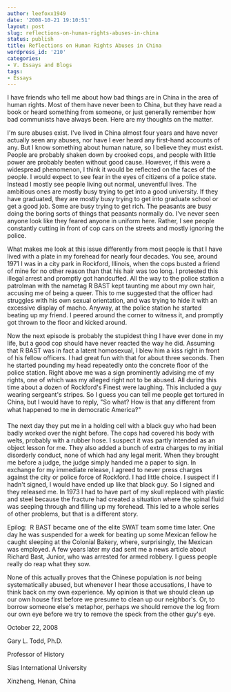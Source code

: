 ```yaml
---
author: leefoxx1949
date: '2008-10-21 19:10:51'
layout: post
slug: reflections-on-human-rights-abuses-in-china
status: publish
title: Reflections on Human Rights Abuses in China
wordpress_id: '210'
categories:
- V. Essays and Blogs
tags:
- Essays
---
```


I have friends who tell me about how bad things are in China in the area of
human rights. Most of them have never been to China, but they have read a book
or heard something from someone, or just generally remember how bad communists
have always been. Here are my thoughts on the matter.

I'm sure abuses exist. I've lived in China almost four years and have never
actually seen any abuses, nor have I ever heard any first-hand accounts of
any. But I know something about human nature, so I believe they must exist.
People are probably shaken down by crooked cops, and people with little power
are probably beaten without good cause. However, if this were a widespread
phenomenon, I think it would be reflected on the faces of the people. I would
expect to see fear in the eyes of citizens of a police state. Instead I mostly
see people living out normal, uneventful lives. The ambitious ones are mostly
busy trying to get into a good university. If they have graduated, they are
mostly busy trying to get into graduate school or get a good job. Some are
busy trying to get rich. The peasants are busy doing the boring sorts of
things that peasants normally do. I've never seen anyone look like they feared
anyone in uniform here. Rather, I see people constantly cutting in front of
cop cars on the streets and mostly ignoring the police.

What makes me look at this issue differently from most people is that I have
lived with a plate in my forehead for nearly four decades. You see, around
1971 I was in a city park in Rockford, Illinois, when the cops busted a friend
of mine for no other reason than that his hair was too long. I protested this
illegal arrest and promptly got handcuffed. All the way to the police station
a patrolman with the nametag R BAST kept taunting me about my own hair,
accusing me of being a queer. This to me suggested that the officer had
struggles with his own sexual orientation, and was trying to hide it with an
excessive display of macho. Anyway, at the police station he started beating
up my friend. I peered around the corner to witness it, and promptly got
thrown to the floor and kicked around.

Now the next episode is probably the stupidest thing I have ever done in my
life, but a good cop should have never reacted the way he did. Assuming that R
BAST was in fact a latent homosexual, I blew him a kiss right in front of his
fellow officers. I had great fun with that for about three seconds. Then he
started pounding my head repeatedly onto the concrete floor of the police
station. Right above me was a sign prominently advising me of my rights, one
of which was my alleged right not to be abused. All during this time about a
dozen of Rockford's Finest were laughing. This included a guy wearing
sergeant's stripes. So I guess you can tell me people get tortured in China,
but I would have to reply, "So what? How is that any different from what
happened to me in democratic America?"

The next day they put me in a holding cell with a black guy who had been badly
worked over the night before. The cops had covered his body with welts,
probably with a rubber hose. I suspect it was partly intended as an object
lesson for me. They also added a bunch of extra charges to my initial
disorderly conduct, none of which had any legal merit. When they brought me
before a judge, the judge simply handed me a paper to sign. In exchange for my
immediate release, I agreed to never press charges against the city or police
force of Rockford. I had little choice. I suspect if I hadn't signed, I would
have ended up like that black guy. So I signed and they released me. In 1973 I
had to have part of my skull replaced with plastic and steel because the
fracture had created a situation where the spinal fluid was seeping through
and filling up my forehead. This led to a whole series of other problems, but
that is a different story.

Epilog:  R BAST became one of the elite SWAT team some time later. One day he
was suspended for a week for beating up some Mexican fellow he caught sleeping
at the Colonial Bakery, where, surprisingly, the Mexican was employed. A few
years later my dad sent me a news article about Richard Bast, Junior, who was
arrested for armed robbery. I guess people really do reap what they sow.

None of this actually proves that the Chinese population is _not_ being
systematically abused, but whenever I hear those accusations, I have to think
back on my own experience. My opinion is that we should clean up our own house
first before we presume to clean up our neighbor's. Or, to borrow someone
else's metaphor, perhaps we should remove the log from our own eye before we
try to remove the speck from the other guy's eye.

October 22, 2008

Gary L. Todd, Ph.D.

Professor of History

Sias International University

Xinzheng, Henan, China

